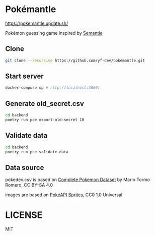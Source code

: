 # Pokémantle

https://pokemantle.update.sh/

Pokémon guessing game inspired by [Semantle](https://semantle.novalis.org/)

## Clone

```bash
git clone --recursive https://github.com/yf-dev/pokemantle.git
```

## Start server

```bash
docker-compose up # http://localhost:3000/
```

## Generate old_secret.csv

```bash
cd backend
poetry run poe export-old-secret 10
```

## Validate data

```bash
cd backend
poetry run poe validate-data
```

## Data source

pokedex.csv is based on [Complete Pokemon Dataset](https://www.kaggle.com/datasets/mariotormo/complete-pokemon-dataset-updated-090420) by Mario Tormo Romero, CC BY-SA 4.0

images are based on [PokéAPI Sprites](https://github.com/PokeAPI/sprites), CC0 1.0 Universal

# LICENSE

MIT
